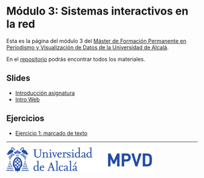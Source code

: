 

# Módulo 3: Sistemas interactivos en la red

Esta es la página del módulo 3 del [Máster de Formación
Permanente en Periodismo y Visualización de Datos de la Universidad de
Alcalá](https://mpvd.es).

En el [repositorio](https://github.com/mpvdes/uah2223-sistemas-interactivos-red) podrás encontrar todos los materiales.


## Slides

-   [Introducción asignatura](https://mpvdes.github.io/uah2223-sistemas-interactivos-red/sesiones/00-intro/00-intro.html)
-   [Intro Web](https://mpvdes.github.io/uah2223-sistemas-interactivos-red/sesiones/01-slides-m4/01-slides-m4.html)


## Ejercicios

-   [Ejercicio 1: marcado de texto](practicas/e1-marcado.md)

---

![img](./img/logo.svg)

